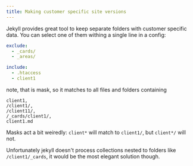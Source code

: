 ```yaml
---
title: Making customer specific site versions
---
```


Jekyll provides great tool to keep separate folders with customer specific data. You can select one of them withing a single line in a config:

```yml
exclude:
  - _cards/
  - _areas/

include:
  - .htaccess
  - client1 
```

note, that is mask, so it matches to all files and folders containing

```
client1,
/client1/,
/client11/,
/_cards/client1/,
client1.md
```

Masks act a bit weiredly: `client*` will match to `client1/`, but `client*/` will not.


Unfortunately jekyll doesn't process collections nested to folders like `/client1/_cards`, it would be the most elegant solution though.
